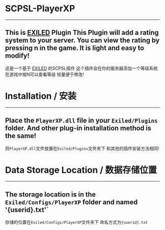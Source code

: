 # SCPSL-PlayerXP
 ---
 This is [EXILED](https://github.com/Exiled-Team/EXILED) Plugin
 This Plugin will add a rating system to your server. You can view the rating by pressing n in the game. It is light and easy to modify!
 ---
 这是一个基于 [EXILED](https://github.com/Exiled-Team/EXILED) 的SCPSL插件
 这个插件会在你的服务器添加一个等级系统 在游戏中按N可以查看等级 轻量便于修改!
 
 
 
# Installation / 安装
 ---
 Place the `PlayerXP.dll` file in your `Exiled/Plugins` folder. And other plug-in installation method is the same!
 ---
 将`PlayerXP.dll`文件放置在`Exiled/Plugins`文件夹下 和其他的插件安装方法相同!



# Data Storage Location / 数据存储位置
 ---
 The storage location is in the `Exiled/Configs/PlayerXP` folder and named '{userid}.txt'`
 ---
 存储的位置在`Exiled/Configs/PlayerXP`文件夹下 命名方式为`{userid}.txt`